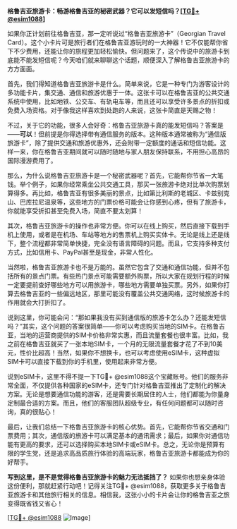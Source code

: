 **格鲁吉亚旅游卡：畅游格鲁吉亚的秘密武器？它可以发短信吗？[[TG💪+ @esim1088](https://t.me/s/esim1088)]**

如果你正计划前往格鲁吉亚，那一定听说过“格鲁吉亚旅游卡”（Georgian Travel Card）。这个小卡片可是旅行者们在格鲁吉亚游玩时的一大神器！它不仅能帮你省下不少费用，还能让你的旅程更加轻松愉快。但问题来了，这个传说中的旅游卡到底能不能发短信呢？今天咱们就来聊聊这个话题，顺便深入了解格鲁吉亚旅游卡的方方面面。

首先，我们得知道格鲁吉亚旅游卡是什么。简单来说，它是一种专门为游客设计的多功能卡片，集交通、通信和旅游优惠于一体。这张卡可以在格鲁吉亚的公共交通系统中使用，比如地铁、公交车、有轨电车等，而且还可以享受许多景点的折扣或免费入场资格。对于像我这样喜欢到处跑的人来说，这张卡简直是天赐之物！

不过，关于它的功能，很多人会好奇：格鲁吉亚旅游卡真的能发短信吗？答案是——**可以**！但前提是你得选择带有通信服务的版本。这种版本通常被称为“通信版旅游卡”，除了提供交通和旅游优惠外，还会附带一定额度的通话和短信功能。这样一来，你在格鲁吉亚期间就可以随时随地与家人朋友保持联系，不用担心高昂的国际漫游费用了。

那么，为什么说格鲁吉亚旅游卡是一个秘密武器呢？首先，它能帮你节省一大笔钱。举个例子，如果你经常乘坐公共交通工具，那买一张旅游卡绝对比单次购票划算得多。再比如，格鲁吉亚有很多美丽的景点，比如第比利斯的老城区、卡兹别克山、巴库拉尼温泉等，这些地方的门票价格可能会让你感到心疼，但有了旅游卡，你就能享受折扣甚至免费入场，简直不要太划算！

其次，格鲁吉亚旅游卡的操作也非常方便。你可以在线上购买，然后直接下载到手机上使用，或者是在机场、车站等地方的售票机上购买实体卡。无论是线上还是线下，整个流程都非常简单快捷，完全没有语言障碍的问题。而且，它支持多种支付方式，比如信用卡、PayPal甚至是现金，非常人性化。

当然啦，格鲁吉亚旅游卡也不是万能的。虽然它包含了交通和通信功能，但并不包括所有的景点门票。有些热门景点可能需要额外购票，所以大家在规划行程的时候一定要提前查好哪些地方可以用旅游卡，哪些地方需要单独买票。另外，如果你打算去格鲁吉亚的一些偏远地区，那里可能没有覆盖公共交通网络，这时候旅游卡的作用就会大打折扣了。

说到这里，你可能会问：“那如果我没有买到通信版的旅游卡怎么办？还能发短信吗？”其实，这个问题的答案很简单——你可以考虑购买当地的SIM卡。在格鲁吉亚，当地的运营商提供的SIM卡价格非常实惠，而且流量套餐也很丰富。比如，我之前在格鲁吉亚就买了一张本地SIM卡，一个月的无限流量套餐才花了不到10美元，性价比超高！当然，如果你不想换卡，也可以考虑使用eSIM卡，这种虚拟SIM卡可以直接下载到你的手机里，使用起来非常方便。

说到eSIM卡，这里不得不提一下TG💪+ @esim1088这个宝藏账号。他们的服务非常全面，不仅提供各种国家的eSIM卡，还专门针对格鲁吉亚推出了定制化的解决方案。无论是想要通信功能的游客，还是需要长期居住的人士，他们都能为你量身定制最合适的方案。而且，他们的客服团队超级专业，有任何问题都可以随时咨询，真的很贴心！

最后，让我们总结一下格鲁吉亚旅游卡的核心优势。首先，它能帮你节省交通和门票费用；其次，通信版的旅游卡可以满足基本的通讯需求；最后，如果你对通信功能有更高的要求，还可以选择购买本地SIM卡或eSIM卡。总之，无论你是预算有限的学生党，还是追求高品质旅行体验的高端玩家，格鲁吉亚旅游卡都能成为你的好帮手。

**写到这里，是不是觉得格鲁吉亚旅游卡的魅力无法抵挡了？** 如果你也想亲身体验这份便利，那就赶紧行动吧！记得关注TG💪+ @esim1088，获取更多关于格鲁吉亚旅游卡和其他旅行相关的信息。相信我，这张小小的卡片会让你的格鲁吉亚之旅变得既省钱又省心！

[[TG💪+ @esim1088](https://t.me/s/esim1088) ![Image](https://i.postimg.cc/4NQfJmqS/Snipaste-2025-05-13-00-14-12.png)]